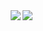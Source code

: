 <img align="right" src="https://github-readme-stats.vercel.app/api?username=benjamin-gambling&show_icons=true&hide_title=true" />
<img align="right" src="https://github-readme-stats.vercel.app/api?username=binaryify&show_icons=true&icon_color=805AD5&text_color=718096&bg_color=ffffff&hide_title=true" />


